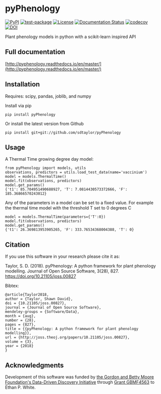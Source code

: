 # pyPhenology  
[![PyPI](https://img.shields.io/pypi/v/pyPhenology.svg?style=plastic)](https://pypi.org/project/pyPhenology/)
[![test-package](https://github.com/sdtaylor/pyPhenology/actions/workflows/test-package.yml/badge.svg)](https://github.com/sdtaylor/pyPhenology/actions/workflows/test-package.yml) 
[![License](http://img.shields.io/badge/license-MIT-blue.svg)](https://raw.githubusercontent.com/sdtaylor/pyPhenology/master/LICENSE)
[![Documentation Status](https://readthedocs.org/projects/pyphenology/badge/?version=master)](http://pyphenology.readthedocs.io/en/master/?badge=master)
[![codecov](https://codecov.io/gh/sdtaylor/pyPhenology/branch/master/graph/badge.svg)](https://codecov.io/gh/sdtaylor/pyPhenology)
[![DOI](http://joss.theoj.org/papers/10.21105/joss.00827/status.svg)](https://doi.org/10.21105/joss.00827)  

Plant phenology models in python with a scikit-learn inspired API

## Full documentation  

[http://pyphenology.readthedocs.io/en/master/](http://pyphenology.readthedocs.io/en/master/)


## Installation
Requires: scipy, pandas, joblib, and numpy

Install via pip

```
pip install pyPhenology
```

Or install the latest version from Github  

```
pip install git+git://github.com/sdtaylor/pyPhenology
```

## Usage  

A Thermal Time growing degree day model:

```
from pyPhenology import models, utils
observations, predictors = utils.load_test_data(name='vaccinium')
model = models.ThermalTime()
model.fit(observations, predictors)
model.get_params()
{'t1': 85.704951490688927, 'T': 7.0814430573372666, 'F': 185.36866570243012}
```

Any of the parameters in a model can be set to a fixed value. For example the thermal time model with the threshold T set to 0 degrees C

```
model = models.ThermalTime(parameters={'T':0})
model.fit(observations, predictors)
model.get_params()
{'t1': 26.369813953905265, 'F': 333.76534368004388, 'T': 0}
```

## Citation

If you use this software in your research please cite it as:

Taylor, S. D. (2018). pyPhenology: A python framework for plant phenology modelling. Journal of Open Source Software, 3(28), 827. https://doi.org/10.21105/joss.00827

Bibtex:
```
@article{Taylor2018,
author = {Taylor, Shawn David},
doi = {10.21105/joss.00827},
journal = {Journal of Open Source Software},
mendeley-groups = {Software/Data},
month = {aug},
number = {28},
pages = {827},
title = {{pyPhenology: A python framework for plant phenology modelling}},
url = {http://joss.theoj.org/papers/10.21105/joss.00827},
volume = {3},
year = {2018}
}

```

## Acknowledgments

Development of this software was funded by
[the Gordon and Betty Moore Foundation's Data-Driven Discovery Initiative](http://www.moore.org/programs/science/data-driven-discovery) through
[Grant GBMF4563](http://www.moore.org/grants/list/GBMF4563) to Ethan P. White.
